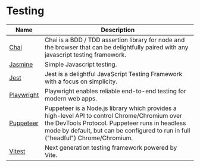 # Testing

| Name | Description |
| --- | --- |
| [Chai](https://www.chaijs.com/) | Chai is a BDD / TDD assertion library for node and the browser that can be delightfully paired with any javascript testing framework. |
| [Jasmine](https://jasmine.github.io/) | Simple Javascript testing. |
| [Jest](https://jestjs.io/) | Jest is a delightful JavaScript Testing Framework with a focus on simplicity. |
| [Playwright](https://playwright.dev/) | Playwright enables reliable end-to-end testing for modern web apps. |
| [Puppeteer](https://pptr.dev/) | Puppeteer is a Node.js library which provides a high-level API to control Chrome/Chromium over the DevTools Protocol. Puppeteer runs in headless mode by default, but can be configured to run in full ("headful") Chrome/Chromium. |
| [Vitest](https://vitest.dev/) | Next generation testing framework powered by Vite. |